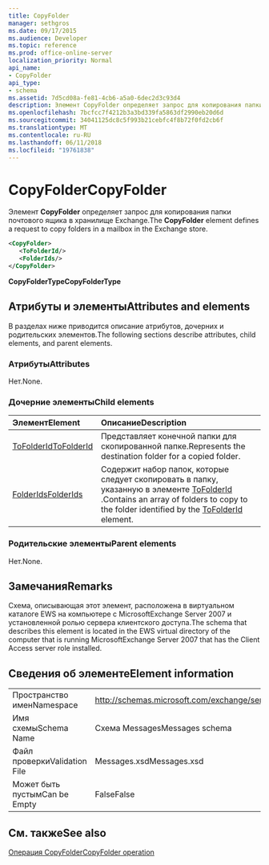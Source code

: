 ```yaml
---
title: CopyFolder
manager: sethgros
ms.date: 09/17/2015
ms.audience: Developer
ms.topic: reference
ms.prod: office-online-server
localization_priority: Normal
api_name:
- CopyFolder
api_type:
- schema
ms.assetid: 7d5cd08a-fe81-4cb6-a5a0-6dec2d3c93d4
description: Элемент CopyFolder определяет запрос для копирования папки почтового ящика в хранилище Exchange.
ms.openlocfilehash: 7bcfcc7f4212b3a3bd339fa5863df2990eb20d6d
ms.sourcegitcommit: 34041125dc8c5f993b21cebfc4f8b72f0fd2cb6f
ms.translationtype: MT
ms.contentlocale: ru-RU
ms.lasthandoff: 06/11/2018
ms.locfileid: "19761838"
---
```

# <a name="copyfolder"></a><span data-ttu-id="8324d-103">CopyFolder</span><span class="sxs-lookup"><span data-stu-id="8324d-103">CopyFolder</span></span>

<span data-ttu-id="8324d-104">Элемент **CopyFolder** определяет запрос для копирования папки почтового ящика в хранилище Exchange.</span><span class="sxs-lookup"><span data-stu-id="8324d-104">The **CopyFolder** element defines a request to copy folders in a mailbox in the Exchange store.</span></span> 
  
```xml
<CopyFolder>
   <ToFolderId/>
   <FolderIds/>
</CopyFolder>
```

 <span data-ttu-id="8324d-105">**CopyFolderType**</span><span class="sxs-lookup"><span data-stu-id="8324d-105">**CopyFolderType**</span></span>
## <a name="attributes-and-elements"></a><span data-ttu-id="8324d-106">Атрибуты и элементы</span><span class="sxs-lookup"><span data-stu-id="8324d-106">Attributes and elements</span></span>

<span data-ttu-id="8324d-107">В разделах ниже приводится описание атрибутов, дочерних и родительских элементов.</span><span class="sxs-lookup"><span data-stu-id="8324d-107">The following sections describe attributes, child elements, and parent elements.</span></span>
  
### <a name="attributes"></a><span data-ttu-id="8324d-108">Атрибуты</span><span class="sxs-lookup"><span data-stu-id="8324d-108">Attributes</span></span>

<span data-ttu-id="8324d-109">Нет.</span><span class="sxs-lookup"><span data-stu-id="8324d-109">None.</span></span>
  
### <a name="child-elements"></a><span data-ttu-id="8324d-110">Дочерние элементы</span><span class="sxs-lookup"><span data-stu-id="8324d-110">Child elements</span></span>

|<span data-ttu-id="8324d-111">**Элемент**</span><span class="sxs-lookup"><span data-stu-id="8324d-111">**Element**</span></span>|<span data-ttu-id="8324d-112">**Описание**</span><span class="sxs-lookup"><span data-stu-id="8324d-112">**Description**</span></span>|
|:-----|:-----|
|[<span data-ttu-id="8324d-113">ToFolderId</span><span class="sxs-lookup"><span data-stu-id="8324d-113">ToFolderId</span></span>](tofolderid.md) <br/> |<span data-ttu-id="8324d-114">Представляет конечной папки для скопированной папке.</span><span class="sxs-lookup"><span data-stu-id="8324d-114">Represents the destination folder for a copied folder.</span></span>  <br/> |
|[<span data-ttu-id="8324d-115">FolderIds</span><span class="sxs-lookup"><span data-stu-id="8324d-115">FolderIds</span></span>](folderids.md) <br/> |<span data-ttu-id="8324d-116">Содержит набор папок, которые следует скопировать в папку, указанную в элементе [ToFolderId](tofolderid.md) .</span><span class="sxs-lookup"><span data-stu-id="8324d-116">Contains an array of folders to copy to the folder identified by the [ToFolderId](tofolderid.md) element.</span></span>  <br/> |
   
### <a name="parent-elements"></a><span data-ttu-id="8324d-117">Родительские элементы</span><span class="sxs-lookup"><span data-stu-id="8324d-117">Parent elements</span></span>

<span data-ttu-id="8324d-118">Нет.</span><span class="sxs-lookup"><span data-stu-id="8324d-118">None.</span></span>
  
## <a name="remarks"></a><span data-ttu-id="8324d-119">Замечания</span><span class="sxs-lookup"><span data-stu-id="8324d-119">Remarks</span></span>

<span data-ttu-id="8324d-120">Схема, описывающая этот элемент, расположена в виртуальном каталоге EWS на компьютере с MicrosoftExchange Server 2007 и установленной ролью сервера клиентского доступа.</span><span class="sxs-lookup"><span data-stu-id="8324d-120">The schema that describes this element is located in the EWS virtual directory of the computer that is running MicrosoftExchange Server 2007 that has the Client Access server role installed.</span></span>
  
## <a name="element-information"></a><span data-ttu-id="8324d-121">Сведения об элементе</span><span class="sxs-lookup"><span data-stu-id="8324d-121">Element information</span></span>

|||
|:-----|:-----|
|<span data-ttu-id="8324d-122">Пространство имен</span><span class="sxs-lookup"><span data-stu-id="8324d-122">Namespace</span></span>  <br/> |http://schemas.microsoft.com/exchange/services/2006/messages  <br/> |
|<span data-ttu-id="8324d-123">Имя схемы</span><span class="sxs-lookup"><span data-stu-id="8324d-123">Schema Name</span></span>  <br/> |<span data-ttu-id="8324d-124">Схема Messages</span><span class="sxs-lookup"><span data-stu-id="8324d-124">Messages schema</span></span>  <br/> |
|<span data-ttu-id="8324d-125">Файл проверки</span><span class="sxs-lookup"><span data-stu-id="8324d-125">Validation File</span></span>  <br/> |<span data-ttu-id="8324d-126">Messages.xsd</span><span class="sxs-lookup"><span data-stu-id="8324d-126">Messages.xsd</span></span>  <br/> |
|<span data-ttu-id="8324d-127">Может быть пустым</span><span class="sxs-lookup"><span data-stu-id="8324d-127">Can be Empty</span></span>  <br/> |<span data-ttu-id="8324d-128">False</span><span class="sxs-lookup"><span data-stu-id="8324d-128">False</span></span>  <br/> |
   
## <a name="see-also"></a><span data-ttu-id="8324d-129">См. также</span><span class="sxs-lookup"><span data-stu-id="8324d-129">See also</span></span>



[<span data-ttu-id="8324d-130">Операция CopyFolder</span><span class="sxs-lookup"><span data-stu-id="8324d-130">CopyFolder operation</span></span>](copyfolder-operation.md)

